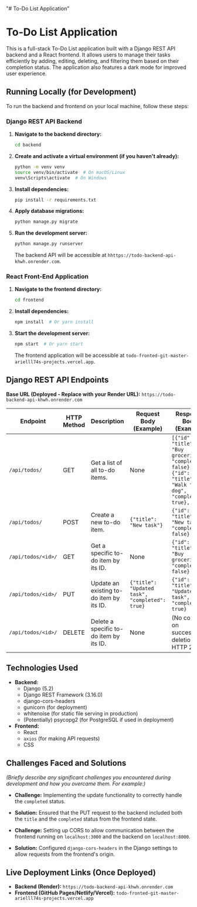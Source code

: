 "# To-Do List Application" 
# To-Do List Application

This is a full-stack To-Do List application built with a Django REST API backend and a React frontend. It allows users to manage their tasks efficiently by adding, editing, deleting, and filtering them based on their completion status. The application also features a dark mode for improved user experience.

## Running Locally (for Development)

To run the backend and frontend on your local machine, follow these steps:

### Django REST API Backend

1.  **Navigate to the backend directory:**
    ```bash
    cd backend
    ```
2.  **Create and activate a virtual environment (if you haven't already):**
    ```bash
    python -m venv venv
    source venv/bin/activate  # On macOS/Linux
    venv\Scripts\activate  # On Windows
    ```
3.  **Install dependencies:**
    ```bash
    pip install -r requirements.txt
    ```
4.  **Apply database migrations:**
    ```bash
    python manage.py migrate
    ```
5.  **Run the development server:**
    ```bash
    python manage.py runserver
    ```
    The backend API will be accessible at `hhttps://todo-backend-api-khwh.onrender.com`.

### React Front-End Application

1.  **Navigate to the frontend directory:**
    ```bash
    cd frontend
    ```
2.  **Install dependencies:**
    ```bash
    npm install  # Or yarn install
    ```
3.  **Start the development server:**
    ```bash
    npm start  # Or yarn start
    ```
    The frontend application will be accessible at `todo-fronted-git-master-arielll74s-projects.vercel.app`. 

## Django REST API Endpoints


**Base URL (Deployed - Replace with your Render URL):** `https://todo-backend-api-khwh.onrender.com`

| Endpoint          | HTTP Method | Description                                      | Request Body (Example)         | Response Body (Example)                                                                                                                               |
| ----------------- | ----------- | ------------------------------------------------ | ------------------------------ | ----------------------------------------------------------------------------------------------------------------------------------------------------- |
| `/api/todos/`     | GET         | Get a list of all to-do items.                   | None                          | `[{"id": 1, "title": "Buy groceries", "completed": false}, {"id": 2, "title": "Walk the dog", "completed": true}, ...]`                             |
| `/api/todos/`     | POST        | Create a new to-do item.                         | `{"title": "New task"}`        | `{"id": 3, "title": "New task", "completed": false}`                                                                                                  |
| `/api/todos/<id>/` | GET         | Get a specific to-do item by its ID.            | None                          | `{"id": 1, "title": "Buy groceries", "completed": false}`                                                                                              |
| `/api/todos/<id>/` | PUT         | Update an existing to-do item by its ID.        | `{"title": "Updated task", "completed": true}` | `{"id": 1, "title": "Updated task", "completed": true}`                                                                                              |
| `/api/todos/<id>/` | DELETE      | Delete a specific to-do item by its ID.         | None                          | (No content on successful deletion - HTTP 204)                                                                                                       |

## Technologies Used

* **Backend:**
    * Django (5.2)
    * Django REST Framework (3.16.0)
    * django-cors-headers
    * gunicorn (for deployment)
    * whitenoise (for static file serving in production)
    * (Potentially) psycopg2 (for PostgreSQL if used in deployment)
* **Frontend:**
    * React
    * `axios` (for making API requests)
    * CSS

## Challenges Faced and Solutions

*(Briefly describe any significant challenges you encountered during development and how you overcame them. For example:)*

* **Challenge:** Implementing the update functionality to correctly handle the `completed` status.
* **Solution:** Ensured that the PUT request to the backend included both the `title` and the `completed` status from the frontend state.

* **Challenge:** Setting up CORS to allow communication between the frontend running on `localhost:3000` and the backend on `localhost:8000`.
* **Solution:** Configured `django-cors-headers` in the Django settings to allow requests from the frontend's origin.

## Live Deployment Links (Once Deployed)

* **Backend (Render):** `https://todo-backend-api-khwh.onrender.com`
* **Frontend (GitHub Pages/Netlify/Vercel):** `todo-fronted-git-master-arielll74s-projects.vercel.app`
